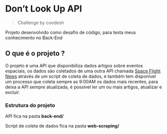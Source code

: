 # Don’t Look Up API

> Challenge by coodesh

Projeto desenvolvido como desafio de código, para testa meus conhecimento no Back-End

## O que é o projeto ?

O projeto é uma API que disponibiliza dados artigos sobre eventos espaciais, os dados são coletados de uma outra API chamada [Space Flight News](https://api.spaceflightnewsapi.net/v3/documentation) através de um script de coleta de dados, e também tem disponível um processo que coleta sempre as 9:00AM os dados mais recentes, para deixa a API sempre atualizada, é possível ler um ou mais artigos, atualizar e excluir.

### Estrutura do projeto

API fica na pasta **back-end/**

Script de coleta de dados fica na pasta **web-scraping/**
